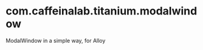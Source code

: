 com.caffeinalab.titanium.modalwindow
====================================

ModalWindow in a simple way, for Alloy

